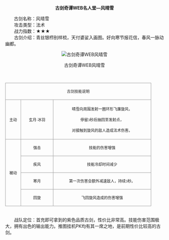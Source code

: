  <p style="TEXT-ALIGN:center"><B>古剑奇谭WEB名人堂—风晴雪</B>
 
<p>&nbsp;&nbsp;&nbsp;&nbsp;&nbsp;&nbsp;&nbsp;古剑名称：风晴雪<br>　　攻击类型：法术<br>　　战力指数：★★★<br>　　古剑介绍：青丝银栉别样梳，天付婆娑入画图。好向寒节报花信，春风一脉动幽都。</p><p style="text-align: center;"><img title="古剑奇谭WEB风晴雪" alt="古剑奇谭WEB风晴雪" src="http://dev.36b.me/current/gjqt/img/resource/504.png"></p><p style="text-align: center;">古剑奇谭WEB风晴雪</p><p>&nbsp;</p><table align="center" width="454"><tbody><tr style="height: 44px;"><td style="padding: 1px; border: 1px solid rgb(150, 150, 150);" colspan="3" valign="middle" width="454"><p style="text-align: center;"><span style="font-family: 宋体; font-size: 12px;">古剑技能说明</span></p></td></tr><tr style="height: 126px;"><td style="border-width: medium 1px 1px; border-style: none solid solid; border-color: currentColor rgb(150, 150, 150) rgb(150, 150, 150); padding: 1px;" valign="middle" width="46"><p style="text-align: center;"><span style="font-family: 宋体; font-size: 12px;">主动</span></p></td><td style="border-width: 1px 1px 1px medium; border-style: solid solid solid none; border-color: rgb(150, 150, 150) rgb(150, 150, 150) rgb(150, 150, 150) currentColor; padding: 1px;" valign="middle" width="100"><p style="text-align: center;"><span style="font-family: 宋体; font-size: 12px;">玄月·冰羽</span></p></td><td style="border-width: 1px 1px 1px medium; border-style: solid solid solid none; border-color: rgb(150, 150, 150) rgb(150, 150, 150) rgb(150, 150, 150) currentColor; padding: 1px;" valign="middle" width="308"><p style="text-align: center;"><span style="font-family: 宋体; font-size: 12px;">晴雪向周围发射一圈环形飞廉旋风，</span></p><p style="text-align: center;"><span style="font-family: 宋体; font-size: 12px;">停留<span style="font-family: Times New Roman;">3</span><span style="font-family: 宋体;">秒后抽回至发射点，</span></span></p><p style="text-align: center;"><span style="font-family: 宋体; font-size: 12px;">对接触到旋风的敌人造成法术伤害。</span></p></td></tr><tr style="height: 47px;"><td style="border-width: medium 1px 1px; border-style: none solid solid; border-color: currentColor rgb(150, 150, 150) rgb(150, 150, 150); padding: 1px;" rowspan="4" valign="middle" width="46"><p style="text-align: center;"><span style="font-family: 宋体; font-size: 12px;">被动</span></p></td><td style="border-width: medium 1px 1px medium; border-style: none solid solid none; border-color: currentColor rgb(150, 150, 150) rgb(150, 150, 150) currentColor; padding: 1px;" valign="middle" width="100"><p style="text-align: center;"><span style="font-family: 宋体; font-size: 12px;">强击</span></p></td><td style="border-width: medium 1px 1px medium; border-style: none solid solid none; border-color: currentColor rgb(150, 150, 150) rgb(150, 150, 150) currentColor; padding: 1px;" valign="middle" width="308"><p style="text-align: center;"><span style="font-family: 宋体; font-size: 12px;">技能的伤害增强</span></p></td></tr><tr style="height: 47px;"><td style="border-width: medium 1px 1px medium; border-style: none solid solid none; border-color: currentColor rgb(150, 150, 150) rgb(150, 150, 150) currentColor; padding: 1px;" valign="middle" width="100"><p style="text-align: center;"><span style="font-family: 宋体; font-size: 12px;">疾风</span></p></td><td style="border-width: medium 1px 1px medium; border-style: none solid solid none; border-color: currentColor rgb(150, 150, 150) rgb(150, 150, 150) currentColor; padding: 1px;" valign="middle" width="308"><p style="text-align: center;"><span style="font-family: 宋体; font-size: 12px;">技能冷却时间减少</span></p></td></tr><tr style="height: 47px;"><td style="border-width: medium 1px 1px medium; border-style: none solid solid none; border-color: currentColor rgb(150, 150, 150) rgb(150, 150, 150) currentColor; padding: 1px;" valign="middle" width="100"><p style="text-align: center;"><span style="font-family: 宋体; font-size: 12px;">寒月</span></p></td><td style="border-width: medium 1px 1px medium; border-style: none solid solid none; border-color: currentColor rgb(150, 150, 150) rgb(150, 150, 150) currentColor; padding: 1px;" valign="middle" width="308"><p style="text-align: center;"><span style="font-family: 宋体; font-size: 12px;">第一次伤害会额外减速敌人，持续<span style="font-family: Times New Roman;">3</span><span style="font-family: 宋体;">秒。</span></span></p></td></tr><tr style="height: 48px;"><td style="border-width: medium 1px 1px medium; border-style: none solid solid none; border-color: currentColor rgb(150, 150, 150) rgb(150, 150, 150) currentColor; padding: 1px;" valign="middle" width="100"><p style="text-align: center;"><span style="font-family: 宋体; font-size: 12px;">回旋</span></p></td><td style="border-width: medium 1px 1px medium; border-style: none solid solid none; border-color: currentColor rgb(150, 150, 150) rgb(150, 150, 150) currentColor; padding: 1px;" valign="middle" width="308"><p style="text-align: center;"><span style="font-family: 宋体; font-size: 12px;">飞回旋风造成的伤害增强</span></p></td></tr></tbody></table><p><br>　　战队定位：首充即可拿到的紫色品质古剑，性价比非常高。技能伤害范围极大，拥有出色的输出能力。推图挂机PK均有其一席之地，是前期性价比较高的古剑。</p>